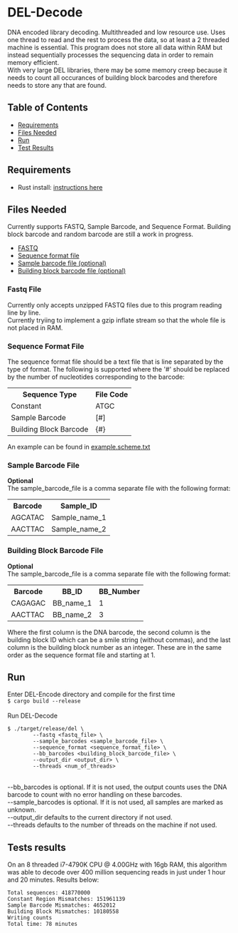 # DEL-Decode
DNA encoded library decoding.  Multithreaded and low resource use.  Uses one thread to read and the rest to process the data, so at least a 2 threaded machine is essential.
This program does not store all data within RAM but instead sequentially processes the sequencing data in order to remain memory efficient.  
With very large DEL libraries, there may be some memory creep because it needs to count all occurances of building block barcodes and therefore needs to store any that are found.

## Table of Contents
<ul>
<li><a href=#Requirements>Requirements</a></li>
<li><a href=#files-needed>Files Needed</a></li>
<li><a href=#run>Run</a></li>
<li><a href=#test-results>Test Results</a></li>
</ul>

## Requirements
<ul>
<li>Rust install: <a href=https://www.rust-lang.org/tools/install>instructions here</a></li>
</ul>

## Files Needed
Currently supports FASTQ, Sample Barcode, and Sequence Format.  Building block barcode and random barcode are still a work in progress.
<ul>
<li><a href=#fastq-file>FASTQ</a></li>
<li><a href=#sequence-format-file>Sequence format file</a></li>
<li><a href=#sample-barcode-file>Sample barcode file (optional)</a></li>
<li><a href=#building-block-barcode-file>Building block barcode file (optional)</a></li>
</ul>


### Fastq File
Currently only accepts unzipped FASTQ files due to this program reading line by line.<br>
Currently tryiing to implement a gzip inflate stream so that the whole file is not placed in RAM.

### Sequence Format File
The sequence format file should be a text file that is line separated by the type of format.  The following is supported where the '#' should be replaced by the number of nucleotides corresponding to the barcode:<br>
<table>
<tr>
<th>Sequence Type</th>
<th>File Code</th>
</tr>
<td>Constant</td>
<td>ATGC</td>
<tr>
<td>Sample Barcode</td>
<td>[#]</td>
</tr>
<tr>
<td>Building Block Barcode</td>
<td>{#}</td>
</tr>
</table>

An example can be found in [example.scheme.txt](example.scheme.txt)

### Sample Barcode File
<b>Optional</b><br>
The sample_barcode_file is a comma separate file with the following format:<br>
<table>
<tr>
<th>Barcode</th>
<th>Sample_ID</th>
</tr>
<tr>
<td>AGCATAC</td>
<td>Sample_name_1</td>
</tr>
<tr>
<td>AACTTAC</td>
<td>Sample_name_2</td>
</tr>
</table>

### Building Block Barcode File
<b>Optional</b><br>
The sample_barcode_file is a comma separate file with the following format:<br>
<table>
<tr>
<th>Barcode</th>
<th>BB_ID</th>
<th>BB_Number</th>
</tr>
<tr>
<td>CAGAGAC</td>
<td>BB_name_1</td>
<td>1</td>
</tr>
<tr>
<td>AACTTAC</td>
<td>BB_name_2</td>
<td>3</td>
</tr>
</table>
Where the first column is the DNA barcode, the second column is the building block ID which can be a smile string (without commas),
and the last column is the building block number as an integer.  These are in the same order as the sequence format file and starting
at 1.

## Run
Enter DEL-Encode directory and compile for the first time<br>
`$ cargo build --release`<br>
<br>
Run DEL-Decode<br>
```
$ ./target/release/del \
		--fastq <fastq_file> \
		--sample_barcodes <sample_barcode_file> \
		--sequence_format <sequence_format_file> \
		--bb_barcodes <building_block_barcode_file> \
		--output_dir <output_dir> \
		--threads <num_of_threads>
```
<br>
--bb_barcodes is optional.  If it is not used, the output counts uses the DNA barcode to count with no error handling on these barcodes.<br>
--sample_barcodes is optional.  If it is not used, all samples are marked as unknown.<br>
--output_dir defaults to the current directory if not used. <br>
--threads defaults to the number of threads on the machine if not used. <br>


## Tests results
On an 8 threaded i7-4790K CPU @ 4.00GHz with 16gb RAM, this algorithm was able to decode over 400 million sequencing reads in just under 1 hour and 20 minutes.
Results below:
```
Total sequences: 418770000
Constant Region Mismatches: 151961139
Sample Barcode Mismatches: 4652012
Building Block Mismatches: 10180558
Writing counts
Total time: 78 minutes
```
